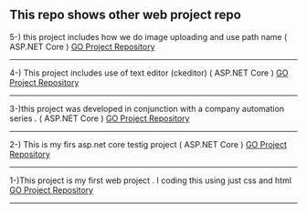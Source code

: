 
##  This repo shows other web project repo 


5-) this project includes how we do image uploading and use path name ( ASP.NET Core )
[GO Project Repository ](https://github.com/sedatbilece/asp.net-core-image-uploading)
***

4-) This project includes use of text editor (ckeditor) ( ASP.NET Core )
[GO Project Repository ](https://github.com/sedatbilece/asp.net-core-texteditor-using)
***

3-)this project was developed in conjunction with a company automation series . ( ASP.NET Core )
[GO Project Repository ](https://github.com/sedatbilece/asp.net-core-company-automation-project)
***

2-) This is my firs asp.net core testig project ( ASP.NET Core )
   [GO Project Repository ](https://github.com/sedatbilece/asp.net-core-library-project)
***

1-)This project is my first web project . I coding this using just css and html   
    [GO Project Repository ](https://github.com/sedatbilece/my-first-page)
***







